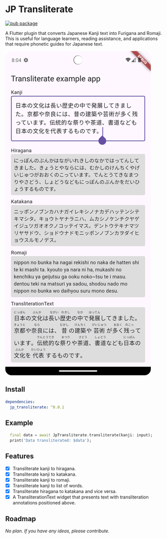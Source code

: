 # JP Transliterate

[![pub package](https://img.shields.io/pub/v/jp_transliterate.svg)](https://pub.dev/packages/jp_transliterate)

A Flutter plugin that converts Japanese Kanji text into Furigana and Romaji. This is useful for language learners, reading assistance, and applications that require phonetic guides for Japanese text.

![](./Screenshot.png)

## Install
```yaml
dependencies:
  jp_transliterate: ^0.0.1
```

## Example

```dart
  final data = await JpTransliterate.transliterate(kanji: input);
  print('Data transliterated: $data');
```

## Features

- [x] Transliterate kanji to hiragana.
- [x] Transliterate kanji to katakana.
- [x] Transliterate kanji to romaji.
- [x] Transliterate kanji to list of words.
- [x] Transliterate hiragana to katakana and vice versa.
- [x] A TransliterationText widget that presents text with transliteration annotations positioned above.

## Roadmap

*No plan. If you have any ideas, please contribute.*

